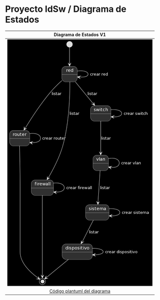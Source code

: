 # Proyecto IdSw / Diagrama de Estados

|Diagrama de Estados V1|
|:-:|
|![Imagen](diagramaEstadosV1.0.png)|
|[Código plantuml del diagrama](diagramaEstados.plantuml)|
